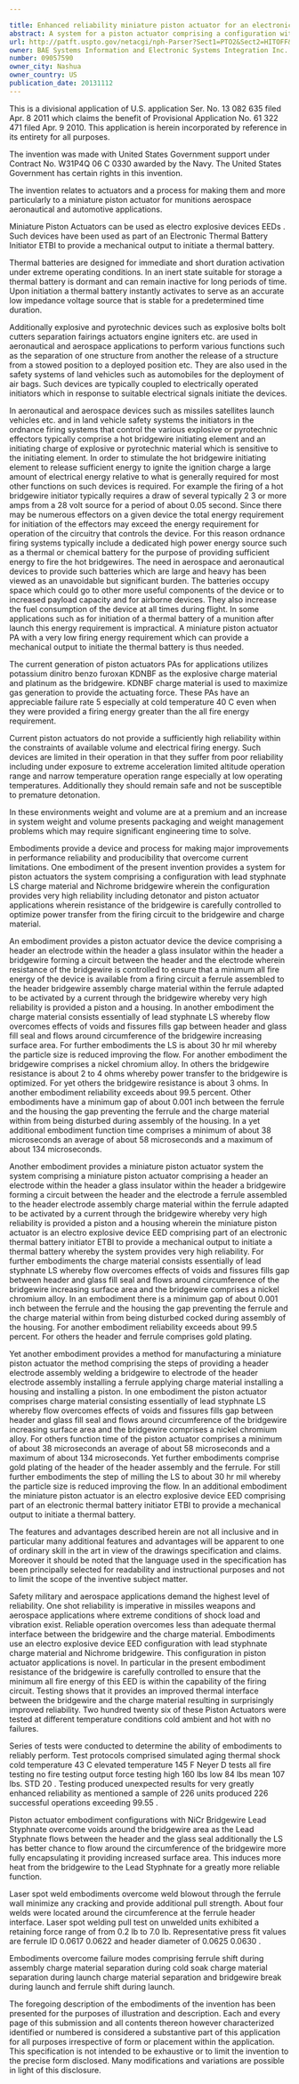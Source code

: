 ```yaml
---

title: Enhanced reliability miniature piston actuator for an electronic thermal battery initiator
abstract: A system for a piston actuator comprising a configuration with lead styphnate charge material and Nichrome® bridgewire, wherein the device configuration provides very high reliability, including piston actuator applications; resistance of the bridgewire is carefully controlled to optimize power transfer from the firing circuit to the bridgewire and charge material.
url: http://patft.uspto.gov/netacgi/nph-Parser?Sect1=PTO2&Sect2=HITOFF&p=1&u=%2Fnetahtml%2FPTO%2Fsearch-adv.htm&r=1&f=G&l=50&d=PALL&S1=09057590&OS=09057590&RS=09057590
owner: BAE Systems Information and Electronic Systems Integration Inc.
number: 09057590
owner_city: Nashua
owner_country: US
publication_date: 20131112
---
```

This is a divisional application of U.S. application Ser. No. 13 082 635 filed Apr. 8 2011 which claims the benefit of Provisional Application No. 61 322 471 filed Apr. 9 2010. This application is herein incorporated by reference in its entirety for all purposes.

The invention was made with United States Government support under Contract No. W31P4Q 06 C 0330 awarded by the Navy. The United States Government has certain rights in this invention.

The invention relates to actuators and a process for making them and more particularly to a miniature piston actuator for munitions aerospace aeronautical and automotive applications.

Miniature Piston Actuators can be used as electro explosive devices EEDs . Such devices have been used as part of an Electronic Thermal Battery Initiator ETBI to provide a mechanical output to initiate a thermal battery.

Thermal batteries are designed for immediate and short duration activation under extreme operating conditions. In an inert state suitable for storage a thermal battery is dormant and can remain inactive for long periods of time. Upon initiation a thermal battery instantly activates to serve as an accurate low impedance voltage source that is stable for a predetermined time duration.

Additionally explosive and pyrotechnic devices such as explosive bolts bolt cutters separation fairings actuators engine igniters etc. are used in aeronautical and aerospace applications to perform various functions such as the separation of one structure from another the release of a structure from a stowed position to a deployed position etc. They are also used in the safety systems of land vehicles such as automobiles for the deployment of air bags. Such devices are typically coupled to electrically operated initiators which in response to suitable electrical signals initiate the devices.

In aeronautical and aerospace devices such as missiles satellites launch vehicles etc. and in land vehicle safety systems the initiators in the ordnance firing systems that control the various explosive or pyrotechnic effectors typically comprise a hot bridgewire initiating element and an initiating charge of explosive or pyrotechnic material which is sensitive to the initiating element. In order to stimulate the hot bridgewire initiating element to release sufficient energy to ignite the ignition charge a large amount of electrical energy relative to what is generally required for most other functions on such devices is required. For example the firing of a hot bridgewire initiator typically requires a draw of several typically 2 3 or more amps from a 28 volt source for a period of about 0.05 second. Since there may be numerous effectors on a given device the total energy requirement for initiation of the effectors may exceed the energy requirement for operation of the circuitry that controls the device. For this reason ordnance firing systems typically include a dedicated high power energy source such as a thermal or chemical battery for the purpose of providing sufficient energy to fire the hot bridgewires. The need in aerospace and aeronautical devices to provide such batteries which are large and heavy has been viewed as an unavoidable but significant burden. The batteries occupy space which could go to other more useful components of the device or to increased payload capacity and for airborne devices. They also increase the fuel consumption of the device at all times during flight. In some applications such as for initiation of a thermal battery of a munition after launch this energy requirement is impractical. A miniature piston actuator PA with a very low firing energy requirement which can provide a mechanical output to initiate the thermal battery is thus needed.

The current generation of piston actuators PAs for applications utilizes potassium dinitro benzo furoxan KDNBF as the explosive charge material and platinum as the bridgewire. KDNBF charge material is used to maximize gas generation to provide the actuating force. These PAs have an appreciable failure rate 5 especially at cold temperature 40 C even when they were provided a firing energy greater than the all fire energy requirement.

Current piston actuators do not provide a sufficiently high reliability within the constraints of available volume and electrical firing energy. Such devices are limited in their operation in that they suffer from poor reliability including under exposure to extreme acceleration limited altitude operation range and narrow temperature operation range especially at low operating temperatures. Additionally they should remain safe and not be susceptible to premature detonation.

In these environments weight and volume are at a premium and an increase in system weight and volume presents packaging and weight management problems which may require significant engineering time to solve.

Embodiments provide a device and process for making major improvements in performance reliability and producibility that overcome current limitations. One embodiment of the present invention provides a system for piston actuators the system comprising a configuration with lead styphnate LS charge material and Nichrome bridgewire wherein the configuration provides very high reliability including detonator and piston actuator applications wherein resistance of the bridgewire is carefully controlled to optimize power transfer from the firing circuit to the bridgewire and charge material.

An embodiment provides a piston actuator device the device comprising a header an electrode within the header a glass insulator within the header a bridgewire forming a circuit between the header and the electrode wherein resistance of the bridgewire is controlled to ensure that a minimum all fire energy of the device is available from a firing circuit a ferrule assembled to the header bridgewire assembly charge material within the ferrule adapted to be activated by a current through the bridgewire whereby very high reliability is provided a piston and a housing. In another embodiment the charge material consists essentially of lead styphnate LS whereby flow overcomes effects of voids and fissures fills gap between header and glass fill seal and flows around circumference of the bridgewire increasing surface area. For further embodiments the LS is about 30 hr mil whereby the particle size is reduced improving the flow. For another embodiment the bridgewire comprises a nickel chromium alloy. In others the bridgewire resistance is about 2 to 4 ohms whereby power transfer to the bridgewire is optimized. For yet others the bridgewire resistance is about 3 ohms. In another embodiment reliability exceeds about 99.5 percent. Other embodiments have a minimum gap of about 0.001 inch between the ferrule and the housing the gap preventing the ferrule and the charge material within from being disturbed during assembly of the housing. In a yet additional embodiment function time comprises a minimum of about 38 microseconds an average of about 58 microseconds and a maximum of about 134 microseconds.

Another embodiment provides a miniature piston actuator system the system comprising a miniature piston actuator comprising a header an electrode within the header a glass insulator within the header a bridgewire forming a circuit between the header and the electrode a ferrule assembled to the header electrode assembly charge material within the ferrule adapted to be activated by a current through the bridgewire whereby very high reliability is provided a piston and a housing wherein the miniature piston actuator is an electro explosive device EED comprising part of an electronic thermal battery initiator ETBI to provide a mechanical output to initiate a thermal battery whereby the system provides very high reliability. For further embodiments the charge material consists essentially of lead styphnate LS whereby flow overcomes effects of voids and fissures fills gap between header and glass fill seal and flows around circumference of the bridgewire increasing surface area and the bridgewire comprises a nickel chromium alloy. In an embodiment there is a minimum gap of about 0.001 inch between the ferrule and the housing the gap preventing the ferrule and the charge material within from being disturbed cocked during assembly of the housing. For another embodiment reliability exceeds about 99.5 percent. For others the header and ferrule comprises gold plating.

Yet another embodiment provides a method for manufacturing a miniature piston actuator the method comprising the steps of providing a header electrode assembly welding a bridgewire to electrode of the header electrode assembly installing a ferrule applying charge material installing a housing and installing a piston. In one embodiment the piston actuator comprises charge material consisting essentially of lead styphnate LS whereby flow overcomes effects of voids and fissures fills gap between header and glass fill seal and flows around circumference of the bridgewire increasing surface area and the bridgewire comprises a nickel chromium alloy. For others function time of the piston actuator comprises a minimum of about 38 microseconds an average of about 58 microseconds and a maximum of about 134 microseconds. Yet further embodiments comprise gold plating of the header of the header assembly and the ferrule. For still further embodiments the step of milling the LS to about 30 hr mil whereby the particle size is reduced improving the flow. In an additional embodiment the miniature piston actuator is an electro explosive device EED comprising part of an electronic thermal battery initiator ETBI to provide a mechanical output to initiate a thermal battery.

The features and advantages described herein are not all inclusive and in particular many additional features and advantages will be apparent to one of ordinary skill in the art in view of the drawings specification and claims. Moreover it should be noted that the language used in the specification has been principally selected for readability and instructional purposes and not to limit the scope of the inventive subject matter.

Safety military and aerospace applications demand the highest level of reliability. One shot reliability is imperative in missiles weapons and aerospace applications where extreme conditions of shock load and vibration exist. Reliable operation overcomes less than adequate thermal interface between the bridgewire and the charge material. Embodiments use an electro explosive device EED configuration with lead styphnate charge material and Nichrome bridgewire. This configuration in piston actuator applications is novel. In particular in the present embodiment resistance of the bridgewire is carefully controlled to ensure that the minimum all fire energy of this EED is within the capability of the firing circuit. Testing shows that it provides an improved thermal interface between the bridgewire and the charge material resulting in surprisingly improved reliability. Two hundred twenty six of these Piston Actuators were tested at different temperature conditions cold ambient and hot with no failures.

Series of tests were conducted to determine the ability of embodiments to reliably perform. Test protocols comprised simulated aging thermal shock cold temperature 43 C elevated temperature 145 F Neyer D tests all fire testing no fire testing output force testing high 160 lbs low 84 lbs mean 107 lbs. STD 20 . Testing produced unexpected results for very greatly enhanced reliability as mentioned a sample of 226 units produced 226 successful operations exceeding 99.55 .

Piston actuator embodiment configurations with NiCr Bridgewire Lead Styphnate overcome voids around the bridgewire area as the Lead Styphnate flows between the header and the glass seal additionally the LS has better chance to flow around the circumference of the bridgewire more fully encapsulating it providing increased surface area. This induces more heat from the bridgewire to the Lead Styphnate for a greatly more reliable function.

Laser spot weld embodiments overcome weld blowout through the ferrule wall minimize any cracking and provide additional pull strength. About four welds were located around the circumference at the ferrule header interface. Laser spot welding pull test on unwelded units exhibited a retaining force range of from 0.2 lb to 7.0 lb. Representative press fit values are ferrule ID 0.0617 0.0622 and header diameter of 0.0625 0.0630 .

Embodiments overcome failure modes comprising ferrule shift during assembly charge material separation during cold soak charge material separation during launch charge material separation and bridgewire break during launch and ferrule shift during launch.

The foregoing description of the embodiments of the invention has been presented for the purposes of illustration and description. Each and every page of this submission and all contents thereon however characterized identified or numbered is considered a substantive part of this application for all purposes irrespective of form or placement within the application. This specification is not intended to be exhaustive or to limit the invention to the precise form disclosed. Many modifications and variations are possible in light of this disclosure.

